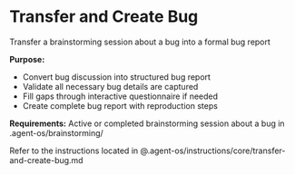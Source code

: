 # Transfer and Create Bug

Transfer a brainstorming session about a bug into a formal bug report

**Purpose:**
- Convert bug discussion into structured bug report
- Validate all necessary bug details are captured
- Fill gaps through interactive questionnaire if needed
- Create complete bug report with reproduction steps

**Requirements:** Active or completed brainstorming session about a bug in .agent-os/brainstorming/

Refer to the instructions located in @.agent-os/instructions/core/transfer-and-create-bug.md